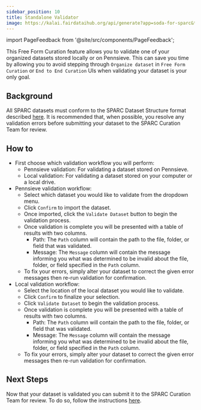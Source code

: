 ```yaml
---
sidebar_position: 10
title: Standalone Validator
image: https://kalai.fairdataihub.org/api/generate?app=soda-for-sparc&title=Step%207%20-%20Preview%20dataset&description=Prepare%20Dataset&org=fairdataihub
---
```


import PageFeedback from '@site/src/components/PageFeedback';

This Free Form Curation feature allows you to validate one of your organized datasets stored locally or on Pennsieve. This can save you time by allowing you to avoid stepping
through `Organize dataset` in `Free Form Curation` or `End to End Curation` UIs when validating your dataset is your only goal.

## Background

All SPARC datasets must conform to the SPARC Dataset Structure format described [here](https://docs.sparc.science/docs/overview-of-sparc-dataset-format).
It is recommended that, when possible, you resolve any validation errors before submitting your dataset to the SPARC Curation Team for review.

## How to

- First choose which validation workflow you will perform:
  - Pennsieve validation: For validating a dataset stored on Pennsieve.
  - Local validation: For validating a dataset stored on your computer or a local drive.
- Pennsieve validation workflow:
  - Select which dataset you would like to validate from the dropdown menu.
  - Click `Confirm` to import the dataset.
  - Once imported, click the `Validate Dataset` button to begin the validation process.
  - Once validation is complete you will be presented with a table of results with two columns.
    - Path: The `Path` column will contain the path to the file, folder, or field that was validated.
    - Message: The `Message` column will contain the message informing you what was determined to be invalid about the file, folder, or field specified in the `Path` column.
  - To fix your errors, simply alter your dataset to correct the given error messages then re-run validation for confirmation.
- Local validation workflow:
  - Select the location of the local dataset you would like to validate.
  - Click `Confirm` to finalize your selection.
  - Click `Validate Dataset` to begin the validation process.
  - Once validation is complete you will be presented with a table of results with two columns.
    - Path: The `Path` column will contain the path to the file, folder, or field that was validated.
    - Message: The `Message` column will contain the message informing you what was determined to be invalid about the file, folder, or field specified in the `Path` column.
  - To fix your errors, simply alter your dataset to correct the given error messages then re-run validation for confirmation.

## Next Steps

Now that your dataset is validated you can submit it to the SPARC Curation Team for review. To do so, follow the instructions [here](../disseminate-dataset/submit-for-pre-publishing-review.md).

<PageFeedback />

